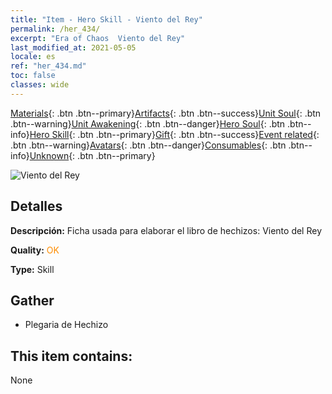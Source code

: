 ```yaml
---
title: "Item - Hero Skill - Viento del Rey"
permalink: /her_434/
excerpt: "Era of Chaos  Viento del Rey"
last_modified_at: 2021-05-05
locale: es
ref: "her_434.md"
toc: false
classes: wide
---
```

 [Materials](/ItemsES/){: .btn .btn--primary}[Artifacts](/ItemsES/Artifacts/){: .btn .btn--success}[Unit Soul](/ItemsES/UnitSoul/){: .btn .btn--warning}[Unit Awakening](/ItemsES/UnitAwakening/){: .btn .btn--danger}[Hero Soul](/ItemsES/HeroSoul/){: .btn .btn--info}[Hero Skill](/ItemsES/HeroSkill/){: .btn .btn--primary}[Gift](/ItemsES/Gift/){: .btn .btn--success}[Event related](/ItemsES/Events/){: .btn .btn--warning}[Avatars](/ItemsES/Avatars/){: .btn .btn--danger}[Consumables](/ItemsES/Consumables/){: .btn .btn--info}[Unknown](/ItemsES/Unknown/){: .btn .btn--primary}

 ![Viento del Rey](/images/t/ps_wangzhezhifeng.png)

## Detalles
 **Descripción:** Ficha usada para elaborar el libro de hechizos: Viento del Rey

 **Quality:** <span style="color: #FF8C00">OK</span>

 **Type:** Skill

## Gather

*    Plegaria de Hechizo 

## This item contains:

  None


